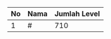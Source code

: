 | No | Nama            | Jumlah Level |
|----|-----------------|--------------|
| 1  | #    |    710        |
